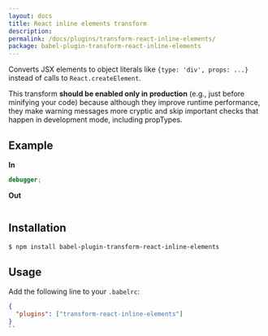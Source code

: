 ```yaml
---
layout: docs
title: React inline elements transform
description:
permalink: /docs/plugins/transform-react-inline-elements/
package: babel-plugin-transform-react-inline-elements
---
```


Converts JSX elements to object literals like `{type: 'div', props: ...}` instead of calls to `React.createElement`.

This transform **should be enabled only in production** (e.g., just before minifying your code) because although they improve runtime performance, they make warning messages more cryptic and skip important checks that happen in development mode, including propTypes.

## Example

**In**

```javascript
debugger;
```

**Out**

```javascript
```

## Installation

```sh
$ npm install babel-plugin-transform-react-inline-elements
```

## Usage

Add the following line to your `.babelrc`:

```json
{
  "plugins": ["transform-react-inline-elements"]
}
``
